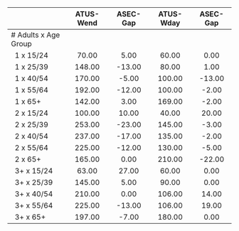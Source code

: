 
|                      |    ATUS-Wend |     ASEC-Gap |    ATUS-Wday |     ASEC-Gap |
| -------------------- | :----------: | :----------: | :----------: | :----------: |
| # Adults x Age Group |              |              |              |              |
| &nbsp;&nbsp;1 x 15/24 |        70.00 |         5.00 |        60.00 |         0.00 |
| &nbsp;&nbsp;1 x 25/39 |       148.00 |       -13.00 |        80.00 |         1.00 |
| &nbsp;&nbsp;1 x 40/54 |       170.00 |        -5.00 |       100.00 |       -13.00 |
| &nbsp;&nbsp;1 x 55/64 |       192.00 |       -12.00 |       100.00 |        -2.00 |
| &nbsp;&nbsp;1 x 65+  |       142.00 |         3.00 |       169.00 |        -2.00 |
| &nbsp;&nbsp;2 x 15/24 |       100.00 |        10.00 |        40.00 |        20.00 |
| &nbsp;&nbsp;2 x 25/39 |       253.00 |       -23.00 |       145.00 |        -3.00 |
| &nbsp;&nbsp;2 x 40/54 |       237.00 |       -17.00 |       135.00 |        -2.00 |
| &nbsp;&nbsp;2 x 55/64 |       225.00 |       -12.00 |       130.00 |        -5.00 |
| &nbsp;&nbsp;2 x 65+  |       165.00 |         0.00 |       210.00 |       -22.00 |
| &nbsp;&nbsp;3+ x 15/24 |        63.00 |        27.00 |        60.00 |         0.00 |
| &nbsp;&nbsp;3+ x 25/39 |       145.00 |         5.00 |        90.00 |         0.00 |
| &nbsp;&nbsp;3+ x 40/54 |       210.00 |         0.00 |       106.00 |        14.00 |
| &nbsp;&nbsp;3+ x 55/64 |       225.00 |       -13.00 |       106.00 |        19.00 |
| &nbsp;&nbsp;3+ x 65+ |       197.00 |        -7.00 |       180.00 |         0.00 |

